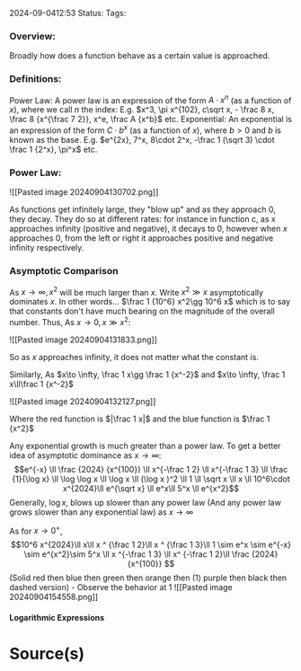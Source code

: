 2024-09-0412:53
Status: 
Tags: 

### Overview: 
Broadly how does a function behave as a certain value is approached. 
### Definitions: 
Power Law: A power law is an expression of the form $A\cdot x^n$ (as a function of $x$), where we call $n$ the index: E.g. $x^3, \pi x^{102}, c\sqrt x, - \frac 8 x, \frac 8 {x^{\frac 7 2}}, x^e, \frac A {x^b}$ etc. 
Exponential: An exponential is an expression of the form $C\cdot b ^x$ (as a function of $x$), where $b>0$ and $b$ is known as the base. E.g. $e^{2x}, 7^x, 8\cdot 2^x, -\frac 1 (\sqrt 3) \cdot \frac 1 {2^x}, \pi^x$ etc. 
### Power Law:
![[Pasted image 20240904130702.png]]

As functions get infinitely large, they "blow up" and as they approach 0, they decay. They do so at different rates: for instance in function c, as x approaches infinity (positive and negative), it decays to 0, however when $x$ approaches 0, from the left or right it approaches positive and negative infinity respectively. 

### Asymptotic Comparison 
As $x\to \infty, x^2$ will be much larger than $x$. 
Write $x^2 \gg x$ asymptotically dominates $x$. In other words... 
$\frac 1 {10^6} x^2\gg 10^6 x$ which is to say that constants don't have much bearing on the magnitude of the overall number. Thus, 
As $x \to 0, x \gg x^2$: 

![[Pasted image 20240904131833.png]]

So as $x$ approaches infinity, it does not matter what the constant is. 

Similarly, As $x\to \infty, \frac 1 x\gg \frac 1 {x^-2}$ and $x\to \infty, \frac 1 x\ll\frac 1 {x^-2}$

![[Pasted image 20240904132127.png]]

Where the red function is $|\frac 1 x|$ and the blue function is $\frac 1 {x^2}$

Any exponential growth is much greater than a power law. To get a better idea of asymptotic dominance as $x \to \infty$: 
$$e^{-x} \ll \frac {2024} {x^{100}} \ll x^{-\frac 1 2} \ll x^{-\frac 1 3} \ll \frac {1}{\log x} \ll \log \log x \ll \log x \ll (\log x )^2 \ll 1 \ll \sqrt x \ll x \ll 10^6\cdot x^{2024}\ll e^{\sqrt x} \ll e^x\ll 5^x \ll e^{x^2}$$
Generally, $\log x$, blows up slower than any power law (And any power law grows slower than any exponential law) as $x \to \infty$

As for $x \to 0^+$,
$$10^6 x^{2024}\ll x\ll x ^ {\frac 1 2}\ll x ^ {\frac 1 3}\ll 1 \sim e^x \sim e^{-x} \sim e^{x^2}\sim 5^x \ll x ^{-\frac 1 3} \ll x^ {-\frac 1 2}\ll \frac {2024}{x^{100}} $$
(Solid red then blue then green then orange then (1) purple then black then dashed version) - Observe the behavior at 1 
![[Pasted image 20240904154558.png]]
#### Logarithmic Expressions 


# Source(s)




